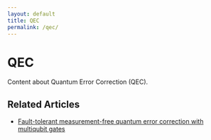 ```yaml
---
layout: default
title: QEC
permalink: /qec/
---
```


# QEC

Content about Quantum Error Correction (QEC).

## Related Articles

- [Fault-tolerant measurement-free quantum error correction with multiqubit gates](https://journals.aps.org/pra/abstract/10.1103/PhysRevA.108.062426)